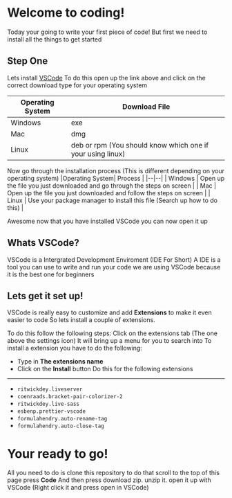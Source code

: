 # Welcome to coding!
Today your going to write your first piece of code!
But first we need to install all the things to get started

## Step One
Lets install [VSCode](code.visualstudio.com)
To do this open up the link above and click on the correct download type for your operating system

| Operating System | Download File |
|--|--|
| Windows | exe |
| Mac | dmg |
| Linux | deb or rpm (You should know which one if your using linux) |

Now go through the installation process (This is different depending on your operating system)
|Operating System| Process |
|--|--|
| Windows | Open up the file you just downloaded and go through the steps on screen |
| Mac | Open up the file you just downloaded and follow the steps on screen |
| Linux | Use your package manager to install this file (Search up how to do this) |

Awesome now that you have installed VSCode you can now open it up

## Whats VSCode?
VSCode is a Intergrated Development Enviroment (IDE For Short) A IDE is a tool you can use to write and run your code we are using VSCode because it is the best one for beginners

## Lets get it set up!
VSCode is really easy to customize and add **Extensions** to make it even easier to code
So lets install a couple of extensions.

To do this follow the following steps:
 Click on the extensions tab (The one above the settings icon)
 It will bring up a menu for you to search into
 To install a extension you have to do the following:
- Type in **The extensions name**
- Click on the **Install** button
 Do this for the following extensions
----
- `ritwickdey.liveserver`
- `coenraads.bracket-pair-colorizer-2` 
- `ritwickdey.live-sass`
- `esbenp.prettier-vscode`
- `formulahendry.auto-rename-tag`
- `formulahendry.auto-close-tag`
# Your ready to go!
All you need to do is clone this repository to do that scroll to the top of this page press **Code** And then press download zip. unzip it. open it up with VSCode (Right click it and press open in VSCode)
